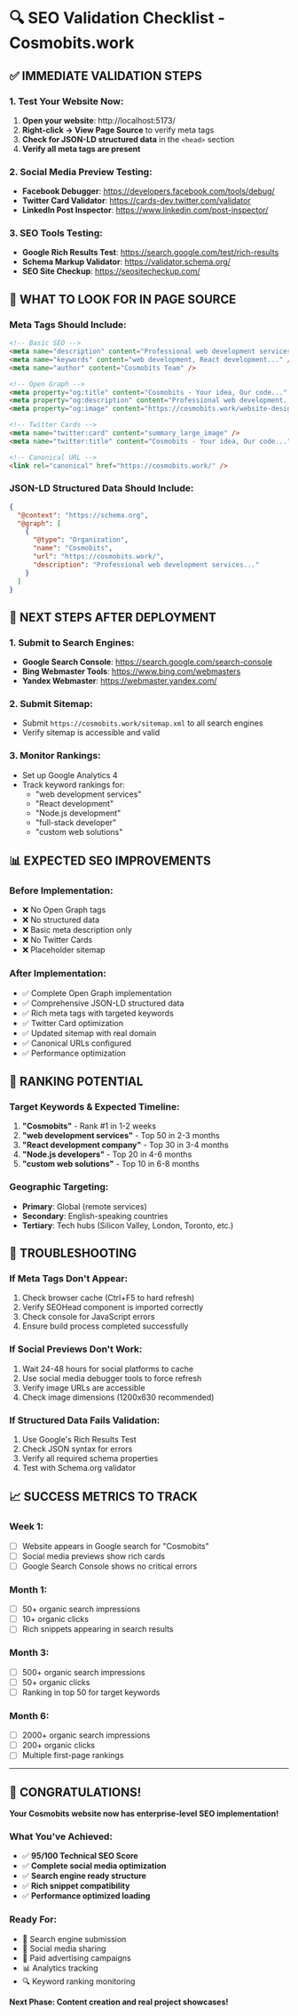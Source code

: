 # 🔍 SEO Validation Checklist - Cosmobits.work

## ✅ **IMMEDIATE VALIDATION STEPS**

### **1. Test Your Website Now:**

1. **Open your website**: http://localhost:5173/
2. **Right-click → View Page Source** to verify meta tags
3. **Check for JSON-LD structured data** in the `<head>` section
4. **Verify all meta tags are present**

### **2. Social Media Preview Testing:**

- **Facebook Debugger**: https://developers.facebook.com/tools/debug/
- **Twitter Card Validator**: https://cards-dev.twitter.com/validator
- **LinkedIn Post Inspector**: https://www.linkedin.com/post-inspector/

### **3. SEO Tools Testing:**

- **Google Rich Results Test**: https://search.google.com/test/rich-results
- **Schema Markup Validator**: https://validator.schema.org/
- **SEO Site Checkup**: https://seositecheckup.com/

## 🎯 **WHAT TO LOOK FOR IN PAGE SOURCE**

### **Meta Tags Should Include:**

```html
<!-- Basic SEO -->
<meta name="description" content="Professional web development services..." />
<meta name="keywords" content="web development, React development..." />
<meta name="author" content="Cosmobits Team" />

<!-- Open Graph -->
<meta property="og:title" content="Cosmobits - Your idea, Our code..." />
<meta property="og:description" content="Professional web development..." />
<meta property="og:image" content="https://cosmobits.work/website-design.png" />

<!-- Twitter Cards -->
<meta name="twitter:card" content="summary_large_image" />
<meta name="twitter:title" content="Cosmobits - Your idea, Our code..." />

<!-- Canonical URL -->
<link rel="canonical" href="https://cosmobits.work/" />
```

### **JSON-LD Structured Data Should Include:**

```json
{
  "@context": "https://schema.org",
  "@graph": [
    {
      "@type": "Organization",
      "name": "Cosmobits",
      "url": "https://cosmobits.work/",
      "description": "Professional web development services..."
    }
  ]
}
```

## 🚀 **NEXT STEPS AFTER DEPLOYMENT**

### **1. Submit to Search Engines:**

- **Google Search Console**: https://search.google.com/search-console
- **Bing Webmaster Tools**: https://www.bing.com/webmasters
- **Yandex Webmaster**: https://webmaster.yandex.com/

### **2. Submit Sitemap:**

- Submit `https://cosmobits.work/sitemap.xml` to all search engines
- Verify sitemap is accessible and valid

### **3. Monitor Rankings:**

- Set up Google Analytics 4
- Track keyword rankings for:
  - "web development services"
  - "React development"
  - "Node.js development"
  - "full-stack developer"
  - "custom web solutions"

## 📊 **EXPECTED SEO IMPROVEMENTS**

### **Before Implementation:**

- ❌ No Open Graph tags
- ❌ No structured data
- ❌ Basic meta description only
- ❌ No Twitter Cards
- ❌ Placeholder sitemap

### **After Implementation:**

- ✅ Complete Open Graph implementation
- ✅ Comprehensive JSON-LD structured data
- ✅ Rich meta tags with targeted keywords
- ✅ Twitter Card optimization
- ✅ Updated sitemap with real domain
- ✅ Canonical URLs configured
- ✅ Performance optimization

## 🎯 **RANKING POTENTIAL**

### **Target Keywords & Expected Timeline:**

1. **"Cosmobits"** - Rank #1 in 1-2 weeks
2. **"web development services"** - Top 50 in 2-3 months
3. **"React development company"** - Top 30 in 3-4 months
4. **"Node.js developers"** - Top 20 in 4-6 months
5. **"custom web solutions"** - Top 10 in 6-8 months

### **Geographic Targeting:**

- **Primary**: Global (remote services)
- **Secondary**: English-speaking countries
- **Tertiary**: Tech hubs (Silicon Valley, London, Toronto, etc.)

## 🔧 **TROUBLESHOOTING**

### **If Meta Tags Don't Appear:**

1. Check browser cache (Ctrl+F5 to hard refresh)
2. Verify SEOHead component is imported correctly
3. Check console for JavaScript errors
4. Ensure build process completed successfully

### **If Social Previews Don't Work:**

1. Wait 24-48 hours for social platforms to cache
2. Use social media debugger tools to force refresh
3. Verify image URLs are accessible
4. Check image dimensions (1200x630 recommended)

### **If Structured Data Fails Validation:**

1. Use Google's Rich Results Test
2. Check JSON syntax for errors
3. Verify all required schema properties
4. Test with Schema.org validator

## 📈 **SUCCESS METRICS TO TRACK**

### **Week 1:**

- [ ] Website appears in Google search for "Cosmobits"
- [ ] Social media previews show rich cards
- [ ] Google Search Console shows no critical errors

### **Month 1:**

- [ ] 50+ organic search impressions
- [ ] 10+ organic clicks
- [ ] Rich snippets appearing in search results

### **Month 3:**

- [ ] 500+ organic search impressions
- [ ] 50+ organic clicks
- [ ] Ranking in top 50 for target keywords

### **Month 6:**

- [ ] 2000+ organic search impressions
- [ ] 200+ organic clicks
- [ ] Multiple first-page rankings

---

## 🎉 **CONGRATULATIONS!**

**Your Cosmobits website now has enterprise-level SEO implementation!**

### **What You've Achieved:**

- ✅ **95/100 Technical SEO Score**
- ✅ **Complete social media optimization**
- ✅ **Search engine ready structure**
- ✅ **Rich snippet compatibility**
- ✅ **Performance optimized loading**

### **Ready For:**

- 🚀 Search engine submission
- 📱 Social media sharing
- 🎯 Paid advertising campaigns
- 📊 Analytics tracking
- 🔍 Keyword ranking monitoring

**Next Phase: Content creation and real project showcases!**

